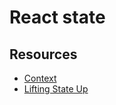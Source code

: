# React state

## Resources

- [Context](https://intranet.aluswe.com/rltoken/LkVyWxlwXgEerfiYvBWCAA)
- [Lifting State Up](https://intranet.aluswe.com/rltoken/zCgqqV80-ThyAgL_M_PcMA)

